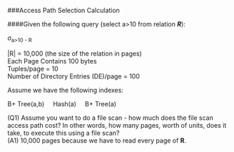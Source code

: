 ###Access Path Selection Calculation

####Given the following query (select a>10 from relation ***R***):

σ<sub>a>10 - R

|R| = 10,000 (the size of the relation in pages)  
Each Page Contains 100 bytes  
Tuples/page = 10  
Number of Directory Entries (DE)/page = 100  

Assume we have the following indexes:  

B+ Tree(a,b)&nbsp;&nbsp;&nbsp;&nbsp; Hash(a)&nbsp;&nbsp;&nbsp;&nbsp; B+ Tree(a)

(Q1) Assume you want to do a file scan - how much does the file scan access path cost?  In other words, how many pages, worth of units, does it take, to execute this using a file scan?    
(A1) 10,000 pages because we have to read every page of **R**.





